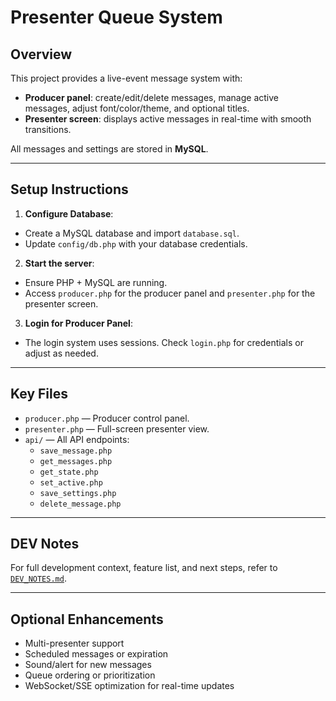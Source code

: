 # Presenter Queue System

## Overview
This project provides a live-event message system with:

- **Producer panel**: create/edit/delete messages, manage active messages, adjust font/color/theme, and optional titles.
- **Presenter screen**: displays active messages in real-time with smooth transitions.

All messages and settings are stored in **MySQL**.

---

## Setup Instructions

1. **Configure Database**:
- Create a MySQL database and import `database.sql`.
- Update `config/db.php` with your database credentials.

2. **Start the server**:
- Ensure PHP + MySQL are running.
- Access `producer.php` for the producer panel and `presenter.php` for the presenter screen.

3. **Login for Producer Panel**:
- The login system uses sessions. Check `login.php` for credentials or adjust as needed.

---

## Key Files

- `producer.php` — Producer control panel.
- `presenter.php` — Full-screen presenter view.
- `api/` — All API endpoints:
  - `save_message.php`
  - `get_messages.php`
  - `get_state.php`
  - `set_active.php`
  - `save_settings.php`
  - `delete_message.php`

---

## DEV Notes

For full development context, feature list, and next steps, refer to [`DEV_NOTES.md`](DEV_NOTES.md).

---

## Optional Enhancements

- Multi-presenter support
- Scheduled messages or expiration
- Sound/alert for new messages
- Queue ordering or prioritization
- WebSocket/SSE optimization for real-time updates
